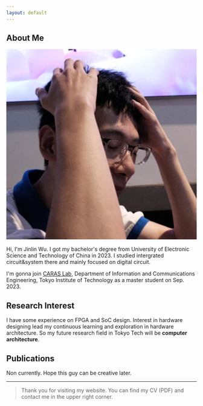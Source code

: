 ```yaml
---
layout: default
---
```


## About Me

<img class="profile-picture" src="me.jpg">

Hi, I'm Jinlin Wu. I got my bachelor's degree from University of Electronic Science and Technology of China in 2023. I studied intergrated circuit&system there and mainly focused on digital circuit.

I'm gonna join [CARAS Lab](https://titech-caras.github.io/), Department of Information and Communications Engineering, Tokyo Institute of Technology as a master student on Sep. 2023. 


## Research Interest

I have some experience on FPGA and SoC design. Interest in hardware designing lead my continuous learning and exploration in hardware architecture. So my future research field in Tokyo Tech will be **computer architecture**.


## Publications

Non currently. Hope this guy can be creative later.

---


> Thank you for visiting my website. You can find my CV (PDF) and contact me in the upper right corner.


